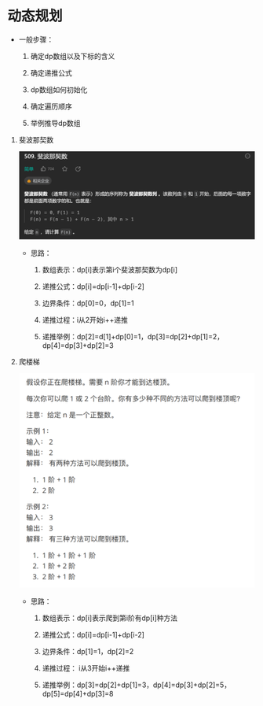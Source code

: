 # 动态规划
* 一般步骤：
    1. 确定dp数组以及下标的含义

    2. 确定递推公式

    3. dp数组如何初始化

    4. 确定遍历顺序

    5. 举例推导dp数组


1. 斐波那契数

    ![Alt text](image-374.png)

    * 思路：
        1. 数组表示：dp[i]表示第i个斐波那契数为dp[i]

        2. 递推公式：dp[i]=dp[i-1]+dp[i-2]

        3. 边界条件：dp[0]=0，dp[1]=1

        4. 递推过程：i从2开始i++递推

        5. 递推举例：dp[2]=d[1]+dp[0]=1，dp[3]=dp[2]+dp[1]=2，dp[4]=dp[3]+dp[2]=3

2. 爬楼梯

    ![Alt text](image-375.png)

    * 思路：
        1. 数组表示：dp[i]表示爬到第i阶有dp[i]种方法

        2. 递推公式：dp[i]=dp[i-1]+dp[i-2]

        3. 边界条件：dp[1]=1，dp[2]=2

        4. 递推过程： i从3开始i++递推

        5. 递推举例：dp[3]=dp[2]+dp[1]=3，dp[4]=dp[3]+dp[2]=5，dp[5]=dp[4]+dp[3]=8

    